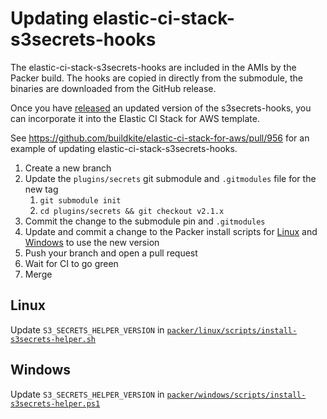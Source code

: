 # Updating elastic-ci-stack-s3secrets-hooks

The elastic-ci-stack-s3secrets-hooks are included in the AMIs by the Packer
build. The hooks are copied in directly from the submodule, the binaries are
downloaded from the GitHub release.

Once you have [released](https://github.com/buildkite/elastic-ci-stack-s3-secrets-hooks/blob/master/RELEASE.md)
an updated version of the s3secrets-hooks, you can incorporate it into the
Elastic CI Stack for AWS template.

See https://github.com/buildkite/elastic-ci-stack-for-aws/pull/956 for an
example of updating elastic-ci-stack-s3secrets-hooks.

1. Create a new branch
1. Update the `plugins/secrets` git submodule and `.gitmodules` file for the new tag
	1. `git submodule init`
	1. `cd plugins/secrets && git checkout v2.1.x`
1. Commit the change to the submodule pin and `.gitmodules`
1. Update and commit a change to the Packer install scripts for [Linux](#linux) and [Windows](#windows) to use the new version
1. Push your branch and open a pull request
1. Wait for CI to go green
1. Merge

## Linux

Update `S3_SECRETS_HELPER_VERSION` in [`packer/linux/scripts/install-s3secrets-helper.sh`](packer/linux/scripts/install-s3secrets-helper.sh)

## Windows

Update `S3_SECRETS_HELPER_VERSION` in [`packer/windows/scripts/install-s3secrets-helper.ps1`](packer/windows/scripts/install-s3secrets-helper.ps1)
